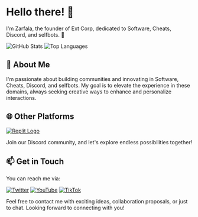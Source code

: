 # Hello there! 👋

I'm Zarfala, the founder of Ext Corp, dedicated to Software, Cheats, Discord, and selfbots. 🌌

![GitHub Stats](https://github-readme-stats.vercel.app/api?username=zarfalaxd&show_icons=true&theme=dark&title_color=9A0000&text_color=444&icon_color=4F0000&border_color=4F0000&bg_color=000000)
![Top Languages](https://github-readme-stats.vercel.app/api/top-langs/?username=zarfalaxd&layout=compact&theme=dark&title_color=9A0000&text_color=444&icon_color=4F0000&border_color=4F0000&bg_color=000000)

## 🚀 About Me

I'm passionate about building communities and innovating in Software, Cheats, Discord, and selfbots. My goal is to elevate the experience in these domains, always seeking creative ways to enhance and personalize interactions.

## 🌐 Other Platforms

[![Replit Logo](https://img.shields.io/badge/Replit-DD1200?style=for-the-badge&logo=Replit&logoColor=white)](https://replit.com/@zarfalaxd)

Join our Discord community, and let's explore endless possibilities together!

## 📫 Get in Touch

You can reach me via:

[![Twitter](https://img.shields.io/badge/Twitter-%231DA1F2.svg?logo=Twitter&logoColor=white&style=for-the-badge)](https://twitter.com/zarfala) 
[![YouTube](https://img.shields.io/badge/YouTube-%23FF0000.svg?logo=YouTube&logoColor=white&style=for-the-badge)](https://youtube.com/@zarfala) 
[![TikTok](https://img.shields.io/badge/TikTok-%23000000.svg?logo=TikTok&logoColor=white&style=for-the-badge)](https://www.tiktok.com/@zarfaladev)

Feel free to contact me with exciting ideas, collaboration proposals, or just to chat. Looking forward to connecting with you!

<!---
[zarfalaxd/zarfalaxd] is a special repository as its `README.md` (this file) appears on your GitHub profile. Feel free to explore my projects and contributions! 😃

